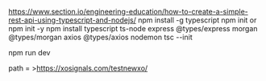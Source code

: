 https://www.section.io/engineering-education/how-to-create-a-simple-rest-api-using-typescript-and-nodejs/
npm install -g typescript
npm init or npm init -y
npm install typescript ts-node express @types/express morgan @types/morgan axios @types/axios nodemon
tsc --init

npm run dev

path = >https://xosignals.com/testnewxo/